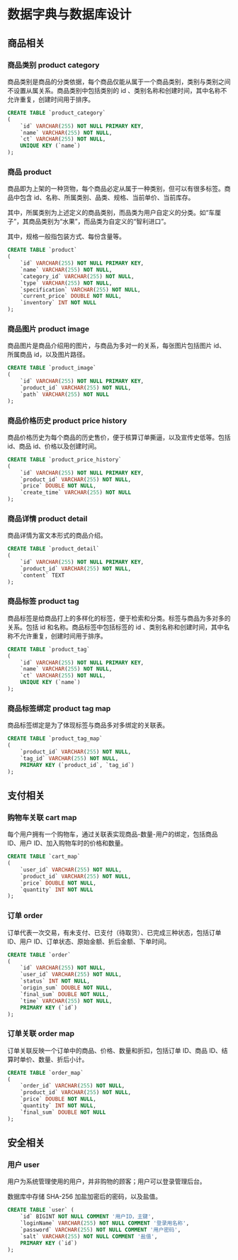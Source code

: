 # 数据字典与数据库设计

## 商品相关

### 商品类别 product category

商品类别是商品的分类依据，每个商品仅能从属于一个商品类别，类别与类别之间不设置从属关系。商品类别中包括类别的 id 、类别名称和创建时间，其中名称不允许重复，创建时间用于排序。

```SQL
CREATE TABLE `product_category`
(
    `id` VARCHAR(255) NOT NULL PRIMARY KEY,
    `name` VARCHAR(255) NOT NULL,
    `ct` VARCHAR(255) NOT NULL,
    UNIQUE KEY (`name`)
);
```

### 商品 product

商品即为上架的一种货物，每个商品必定从属于一种类别，但可以有很多标签。商品中包含 id、名称、所属类别、品类、规格、当前单价、当前库存。

其中，所属类别为上述定义的商品类别，而品类为用户自定义的分类。如“车厘子”，其商品类别为“水果”，而品类为自定义的“智利进口”。

其中，规格一般指包装方式、每份含量等。

```SQL
CREATE TABLE `product`
(
    `id` VARCHAR(255) NOT NULL PRIMARY KEY,
    `name` VARCHAR(255) NOT NULL,
    `category_id` VARCHAR(255) NOT NULL,
    `type` VARCHAR(255) NOT NULL,
    `specification` VARCHAR(255) NOT NULL,
    `current_price` DOUBLE NOT NULL,
    `inventory` INT NOT NULL
);
```

### 商品图片 product image

商品图片是商品介绍用的图片，与商品为多对一的关系，每张图片包括图片 id、所属商品 id，以及图片路径。

```SQL
CREATE TABLE `product_image`
(
    `id` VARCHAR(255) NOT NULL PRIMARY KEY,
    `product_id` VARCHAR(255) NOT NULL,
    `path` VARCHAR(255) NOT NULL
);
```

### 商品价格历史 product price history

商品价格历史为每个商品的历史售价，便于核算订单撕逼，以及宣传史低等。包括 id、商品 id、价格以及创建时间。

```SQL
CREATE TABLE `product_price_history`
(
    `id` VARCHAR(255) NOT NULL PRIMARY KEY,
    `product_id` VARCHAR(255) NOT NULL,
    `price` DOUBLE NOT NULL,
    `create_time` VARCHAR(255) NOT NULL
);
```

### 商品详情 product detail

商品详情为富文本形式的商品介绍。

```SQL
CREATE TABLE `product_detail`
(
    `id` VARCHAR(255) NOT NULL PRIMARY KEY,
    `product_id` VARCHAR(255) NOT NULL,
    `content` TEXT
);
```

### 商品标签 product tag

商品标签是给商品打上的多样化的标签，便于检索和分类。标签与商品为多对多的关系。包括 id 和名称。商品标签中包括标签的 id 、类别名称和创建时间，其中名称不允许重复，创建时间用于排序。

```SQL
CREATE TABLE `product_tag`
(
    `id` VARCHAR(255) NOT NULL PRIMARY KEY,
    `name` VARCHAR(255) NOT NULL,
    `ct` VARCHAR(255) NOT NULL,
    UNIQUE KEY (`name`)
);

```

### 商品标签绑定 product tag map

商品标签绑定是为了体现标签与商品多对多绑定的关联表。

```SQL
CREATE TABLE `product_tag_map`
(
    `product_id` VARCHAR(255) NOT NULL,
    `tag_id` VARCHAR(255) NOT NULL,
    PRIMARY KEY (`product_id`, `tag_id`)
);
```

## 支付相关

### 购物车关联 cart map

每个用户拥有一个购物车，通过关联表实现商品-数量-用户的绑定，包括商品 ID、用户 ID、加入购物车时的价格和数量。

```SQL
CREATE TABLE `cart_map`
(
    `user_id` VARCHAR(255) NOT NULL,
    `product_id` VARCHAR(255) NOT NULL,
    `price` DOUBLE NOT NULL,
    `quantity` INT NOT NULL
);
```

### 订单 order

订单代表一次交易，有未支付、已支付（待取货）、已完成三种状态，包括订单 ID、用户 ID、订单状态、原始金额、折后金额、下单时间。

```SQL
CREATE TABLE `order`
(
    `id` VARCHAR(255) NOT NULL,
    `user_id` VARCHAR(255) NOT NULL,
    `status` INT NOT NULL,
    `origin_sum` DOUBLE NOT NULL,
    `final_sum` DOUBLE NOT NULL,
    `time` VARCHAR(255) NOT NULL,
    PRIMARY KEY (`id`)
);
```

### 订单关联 order map

订单关联反映一个订单中的商品、价格、数量和折扣，包括订单 ID、商品 ID、结算时单价、数量、折后小计。

```SQL
CREATE TABLE `order_map`
(
    `order_id` VARCHAR(255) NOT NULL,
    `product_id` VARCHAR(255) NOT NULL,
    `price` DOUBLE NOT NULL,
    `quantity` INT NOT NULL,
    `final_sum` DOUBLE NOT NULL
);
```

## 安全相关

### 用户 user

用户为系统管理使用的用户，并非购物的顾客；用户可以登录管理后台。

数据库中存储 SHA-256 加盐加密后的密码，以及盐值。

```SQL
CREATE TABLE `user` (
    `id` BIGINT NOT NULL COMMENT '用户ID，主键',
    `loginName` VARCHAR(255) NOT NULL COMMENT '登录用名称',
    `password` VARCHAR(255) NOT NULL COMMENT '用户密码',
    `salt` VARCHAR(255) NOT NULL COMMENT '盐值',
    PRIMARY KEY (`id`)
);
```
